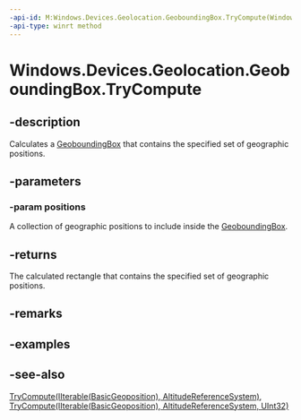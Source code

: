 ----api-id: M:Windows.Devices.Geolocation.GeoboundingBox.TryCompute(Windows.Foundation.Collections.IIterable{Windows.Devices.Geolocation.BasicGeoposition})
-api-type: winrt method
---<!-- Method syntaxpublic Windows.Devices.Geolocation.GeoboundingBox TryCompute(Windows.Foundation.Collections.IIterable<Windows.Devices.Geolocation.BasicGeoposition> positions)--># Windows.Devices.Geolocation.GeoboundingBox.TryCompute## -descriptionCalculates a [GeoboundingBox](geoboundingbox.md) that contains the specified set of geographic positions.## -parameters### -param positionsA collection of geographic positions to include inside the [GeoboundingBox](geoboundingbox.md).## -returnsThe calculated rectangle that contains the specified set of geographic positions.## -remarks## -examples## -see-also[TryCompute(IIterable(BasicGeoposition), AltitudeReferenceSystem)](geoboundingbox_trycompute_952878109.md), [TryCompute(IIterable(BasicGeoposition), AltitudeReferenceSystem, UInt32)](geoboundingbox_trycompute_925237241.md)